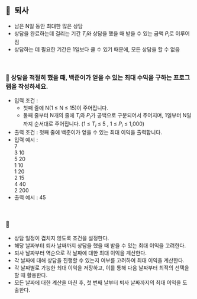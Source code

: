 ## **🧸  퇴사**

- 남은 N일 동안 최대한 많은 상담
- 상담을 완료하는데 걸리는 기간 $T_i$와 상담을 했을 때 받을 수 있는 금액 $P_i$로 이루어짐
- 상담하는 데 필요한 기간은 1일보다 클 수 있기 때문에, 모든 상담을 할 수 없음
<br/>

### **🚪 상담을 적절히 했을 때, 백준이가 얻을 수 있는 최대 수익을 구하는 프로그램을 작성하세요.**

- 입력 조건 :
    - 첫째 줄에 N(1 ≤ N ≤ 15)이 주어집니다.
    - 둘째 줄부터 N개의 줄에 $T_i$와 $P_i$가 공백으로 구분되어서 주어지며, 1일부터 N일까지 순서대로 주어집니다. (1 ≤ $T_i$ ≤ 5 , 1 ≤ $P_i$ ≤ 1,000)
- 출력 조건 : 첫째 줄에 백준이가 얻을 수 있는 최대 이익을 출력합니다.
- 입력 예시 : <br/>
    7 <br/>
    3 10 <br/>
    5 20 <br/>
    1 10 <br/>
    1 20 <br/>
    2 15 <br/>
    4 40 <br/>
    2 200 <br/>
- 출력 예시 : 45
<br/>

### **🔑**

- 상담 일정이 겹치지 않도록 조건을 설정한다.
- 해당 날짜부터 퇴사 날짜까지 상담을 했을 때 받을 수 있는 최대 이익을 고려한다.
- 퇴사 날짜부터 역순으로 각 날짜에 대한 최대 이익을 계산한다.
- 각 날짜에 대해 상담을 진행할 수 있는지 여부를 고려하여 최대 이익을 계산한다.
- 각 날짜별로 가능한 최대 이익을 저장하고, 이를 통해 다음 날짜부터 최적의 선택을 할 때 활용한다.
- 모든 날짜에 대한 계산을 마친 후, 첫 번째 날부터 퇴사 날짜까지의 최대 이익을 도출한다.
